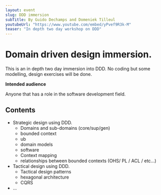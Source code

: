 ```yaml
---
layout: event
slug: DDD immersion
subTitle: By Guido Dechamps and Domeniek Tilleul
youtubeUrl: "https://www.youtube.com/embed/yPvef9R3k-M"
teaser: "In depth two day workshop on DDD"
---
```


# Domain driven design immersion.

This is an in depth two day immersion into DDD. No coding but some modelling, design exercises will be done.

**Intended audience**

Anyone that has a role in the software development field.

## Contents

+ Strategic design using DDD.
    + Domains and sub-domains (core/sup/gen)
    + bounded context
    + ub
    + domain models
    + software
    + Context mapping
    + relationships between bounded contexts (OHS/ PL / ACL / etc...)
+ Tactical design using DDD.
    + Tactical design patterns 
    + hexagonal architecture
    + CQRS
+ ...
